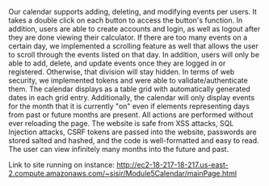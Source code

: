 Our calendar supports adding, deleting, and modifying events per users. It takes a double click on each button to access the button's function. In addition, users are able to create accounts and login, as well as logout after they are done viewing their calculator. If there are too many events on a certain day, we implemented a scrolling feature as well that allows the user to scroll through the events listed on that day. In addition, users will only be able to add, delete, and update events once they are logged in or registered. Otherwise, that division will stay hidden. In terms of web security, we implemented tokens and were able to validate/authenticate them. The calendar displays as a table grid with automatically generated dates in each grid entry. Additionally, the calendar will only display events for the month that it is currently "on" even if elements representing days from past or future months are present. All actions are performed without ever reloading the page. The website is safe from XSS attacks, SQL Injection attacks, CSRF tokens are passed into the website, passwords are stored salted and hashed, and the code is well-formatted and easy to read. The user can view infinitely many months into the future and past.

Link to site running on instance: http://ec2-18-217-18-217.us-east-2.compute.amazonaws.com/~sisir/Module5Calendar/mainPage.html
